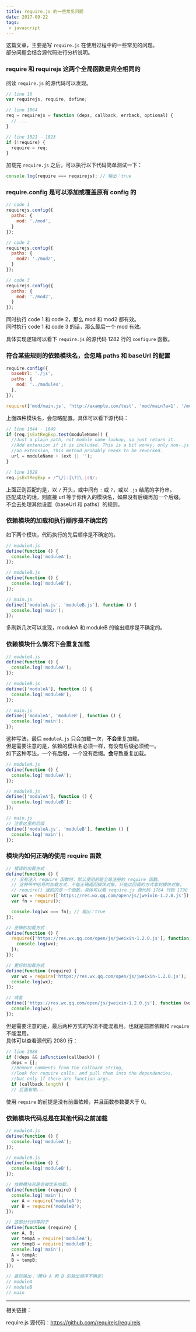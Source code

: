 ```yaml
---
title: require.js 的一些常见问题
date: 2017-09-22
tags:
 - javascript
---
```


这篇文章，主要是写 `require.js` 在使用过程中的一些常见的问题。  
部分问题会结合源代码进行分析说明。

<!-- more -->

### require 和 requirejs 这两个全局函数是完全相同的

阅读 `require.js` 的源代码可以发现。

```javascript
// line 10
var requirejs, require, define;

// line 1864
req = requirejs = function (deps, callback, errback, optional) {
  // ...
}

// line 1821 - 1823
if (!require) {
  require = req;
}
```

加载完 `require.js` 之后，可以执行以下代码简单测试一下：
```javascript
console.log(require === requirejs); // 输出：true
```

### require.config 是可以添加或覆盖原有 config 的

```javascript
// code 1
requirejs.config({
  paths: {
    mod: './mod',
  }
});

// code 2
requirejs.config({
  paths: {
    mod2: './mod2',
  }
});

// code 3
requirejs.config({
  paths: {
    mod: './mod2',
  }
});
```

同时执行 code 1 和 code 2，那么 mod 和 mod2 都有效。  
同时执行 code 1 和 code 3 的话，那么最后一个 mod 有效。  

具体实现逻辑可以看下 `require.js` 的源代码 1282 行的 `configure` 函数。


### 符合某些规则的依赖模块名，会忽略 paths 和 baseUrl 的配置

```javascript
require.config({
  baseUrl: './js',
  paths: {
    mod: '../modules',
  },
});

require(['mod/main.js', 'http://example.com/test', 'mod/main?a=1', '/mod/main']);
```

上面四种模块名，会忽略配置。具体可以看下源代码：

```javascript
// line 1644 - 1649
if (req.jsExtRegExp.test(moduleName)) {
  //Just a plain path, not module name lookup, so just return it.
  //Add extension if it is included. This is a bit wonky, only non-.js things pass
  //an extension, this method probably needs to be reworked.
  url = moduleName + (ext || '');
}

// line 1828
req.jsExtRegExp = /^\/|:|\?|\.js$/;
```

上面正则匹配的是，以 `/` 开头，或中间有 `:` 或 `?`，或以 `.js` 结尾的字符串。  
匹配成功的话，则直接 url 等于你传入的模块名，如果没有后缀再加一个后缀。  
不会去处理其他设置（baseUrl 和 paths）的规则。


### 依赖模块的加载和执行顺序是不确定的

如下两个模块，代码执行的先后顺序是不确定的。
```javascript
// moduleA.js
define(function () {
  console.log('moduleA');
});

// moduleB.js
define(function () {
  console.log('moduleB');
});

// main.js
define(['moduleA.js', 'moduleB.js'], function () {
  console.log('main');
});
```
多刷新几次可以发现，moduleA 和 moduleB 的输出顺序是不确定的。


### 依赖模块什么情况下会重复加载

```javascript
// moduleA.js
define(function () {
  console.log('moduleA');
});

// moduleB.js
define(['moduleA'], function () {
  console.log('moduleB');
});

// main.js
define(['moduleA', 'moduleB'], function () {
  console.log('main');
});
```
这种写法，最后 `moduleA.js` 只会加载一次，**不会**重复加载。  
但是需要注意的是，依赖的模块名必须一样，有没有后缀必须统一。  
如下这种写法，一个有后缀，一个没有后缀。**会**导致重复加载。

```javascript
// moduleA.js
define(function () {
  console.log('moduleA');
});

// moduleB.js
define(['moduleA'], function () {
  console.log('moduleB');
});

// main.js
// 注意这里的后缀
define(['moduleA.js', 'moduleB'], function () {
  console.log('main');
});
``` 

### 模块内如何正确的使用 require 函数

```javascript
// 错误的加载方式
define(function () {
  // 没有注入 require 函数时，默认使用的是全局注册的 require 函数。
  // 这种带中括号的加载方式，不能正确返回模块对象。只能以回调的方式拿到模块对象。
  // require() 返回的是一个函数，具体可以看 require.js 源代码 1764 行到 1798 行。
  var wx = require(['https://res.wx.qq.com/open/js/jweixin-1.2.0.js']);
  var fn = require();

  console.log(wx === fn); // 输出：true
});

// 正确的加载方式
define(function () {
  require(['https://res.wx.qq.com/open/js/jweixin-1.2.0.js'], function (wx) {
    console.log(wx);
  });
});

// 更好的加载方式
define(function (require) {
  var wx = require('https://res.wx.qq.com/open/js/jweixin-1.2.0.js');
  console.log(wx);
});

// 或者
define(['https://res.wx.qq.com/open/js/jweixin-1.2.0.js'], function (wx) {
  console.log(wx);
});
```

但是需要注意的是，最后两种方式的写法不能混着用。也就是前置依赖和 `require` 不能混用。  
具体可以查看源代码 2080 行：

```javascript
// line 2080
if (!deps && isFunction(callback)) {
  deps = [];
  //Remove comments from the callback string,
  //look for require calls, and pull them into the dependencies,
  //but only if there are function args.
  if (callback.length) {
  // 后面省略...
```
使用 `require` 的前提是没有前置依赖，并且函数参数要大于 0。


### 依赖模块代码总是在其他代码之前加载

```javascript
// moduleA.js
define(function () {
  console.log('moduleA');
});

// moduleB.js
define(function () {
  console.log('moduleB');
});

// 依赖模块总是会被优先加载。
define(function (require) {
  console.log('main');
  var A = require('moduleA');
  var B = require('moduleB');
});

// 这部分代码等同于
define(function (require) {
  var A, B;
  var tempA = require('moduleA');
  var tempB = require('moduleB');
  console.log('main');
  A = tempA;
  B = tempB;
});

// 最后输出：（模块 A 和 B 的输出顺序不确定）
// moduleA
// moduleB
// main
```

---
相关链接：

require.js 源代码：https://github.com/requirejs/requirejs
